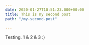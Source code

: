 ```yaml
---
date: 2020-01-27T10:51:23.000+00:00
title: This is my second post
path: "/my-second-post"

---
```

Testing. 1 & 2 & 3 :)